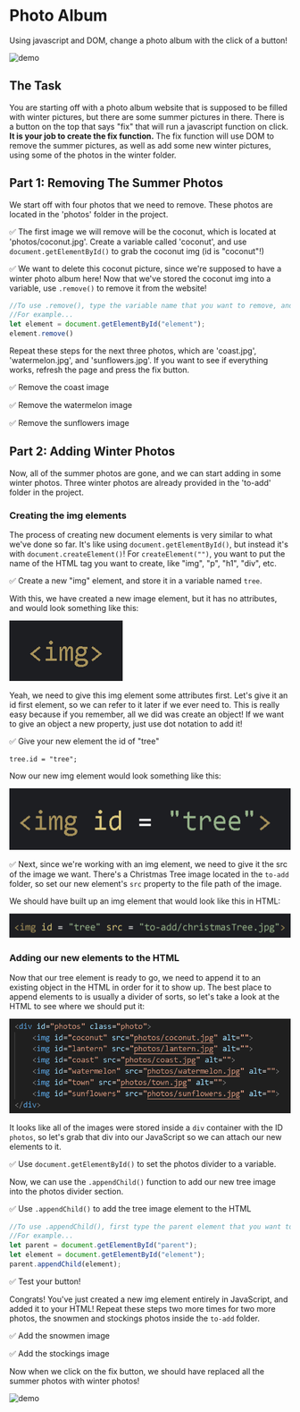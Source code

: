 # Photo Album
Using javascript and DOM, change a photo album with the click of a button!

![demo](demo/demo.gif)


## The Task
You are starting off with a photo album website that is supposed to be filled with winter pictures, but there are some summer pictures in there. 
There is a button on the top that says "fix" that will run a javascript function on click. **It is your job to create the fix function.**
The fix function will use DOM to remove the summer pictures, as well as add some new winter pictures, using some of the photos in the winter folder.


## Part 1: Removing The Summer Photos
We start off with four photos that we need to remove. These photos are located in the 'photos' folder in the project.

✅ The first image we will remove will be the coconut, which is located at 'photos/coconut.jpg'. Create a variable called 'coconut', and use `document.getElementById()` to grab the coconut img (id is "coconut"!)

✅ We want to delete this coconut picture, since we're supposed to have a winter photo album here! Now that we've stored the coconut img into a variable, use `.remove()` to remove it from the website!

```JavaScript
//To use .remove(), type the variable name that you want to remove, and add .remove() in front of it
//For example...
let element = document.getElementById("element");
element.remove()
```

Repeat these steps for the next three photos, which are 'coast.jpg', 'watermelon.jpg', and 'sunflowers.jpg'. If you want to see if everything works, refresh the page and press the fix button. 

✅ Remove the coast image

✅ Remove the watermelon image

✅ Remove the sunflowers image

## Part 2: Adding Winter Photos
Now, all of the summer photos are gone, and we can start adding in some winter photos. Three winter photos are already provided in the 'to-add' folder in the project.

### Creating the img elements

The process of creating new document elements is very similar to what we've done so far. It's like using `document.getElementById()`, but instead it's with `document.createElement()`! For `createElement("")`, you want to put the name of the HTML tag you want to create, like "img", "p", "h1", "div", etc.

✅ Create a new "img" element, and store it in a variable named `tree`.


With this, we have created a new image element, but it has no attributes, and would look something like this:

![img](demo/img.png)

Yeah, we need to give this img element some attributes first. Let's give it an id first element, so we can refer to it later if we ever need to. This is really easy because if you remember, all we did was create an object! If we want to give an object a new property, just use dot notation to add it!

✅ Give your new element the id of "tree"

```
tree.id = "tree";
```

Now our new img element would look something like this:

![id](demo/id.png)


✅ Next, since we're working with an img element, we need to give it the src of the image we want. There's a Christmas Tree image located in the `to-add` folder, so set our new element's `src` property to the file path of the image.

We should have built up an img element that would look like this in HTML:

![src](demo/src.png)

### Adding our new elements to the HTML

Now that our tree element is ready to go, we need to append it to an existing object in the HTML in order for it to show up. The best place to append elements to is usually a divider of sorts, so let's take a look at the HTML to see where we should put it:

![container](demo/container.png)

It looks like all of the images were stored inside a `div` container with the ID `photos`, so let's grab that div into our JavaScript so we can attach our new elements to it.

✅ Use `document.getElementById()` to set the photos divider to a variable.

Now, we can use the `.appendChild()` function to add our new tree image into the photos divider section.

✅ Use `.appendChild()` to add the tree image element to the HTML

```JavaScript
//To use .appendChild(), first type the parent element that you want to give the child to. Then add .appendChild(), and inside the paranthesis put the variable name of the element to add.
//For example...
let parent = document.getElementById("parent");
let element = document.getElementById("element");
parent.appendChild(element);
```

✅ Test your button!

Congrats! You've just created a new img element entirely in JavaScript, and added it to your HTML! Repeat these steps two more times for two more photos, the snowmen and stockings photos inside the `to-add` folder.

✅ Add the snowmen image

✅ Add the stockings image

Now when we click on the fix button, we should have replaced all the summer photos with winter photos!

![demo](demo/demo.gif)